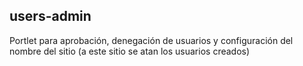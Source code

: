 ## users-admin

Portlet para aprobación, denegación de usuarios y configuración del nombre del sitio (a este sitio se atan los usuarios creados)

